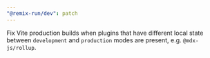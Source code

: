 ```yaml
---
"@remix-run/dev": patch
---
```


Fix Vite production builds when plugins that have different local state between `development` and `production` modes are present, e.g. `@mdx-js/rollup`.
